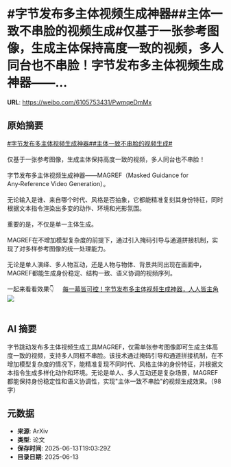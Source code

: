 # #字节发布多主体视频生成神器##主体一致不串脸的视频生成#仅基于一张参考图像，生成主体保持高度一致的视频，多人同台也不串脸！字节发布多主体视频生成神器——...

**URL**: https://weibo.com/6105753431/PwmqeDmMx

## 原始摘要

<a href="https://m.weibo.cn/search?containerid=231522type%3D1%26t%3D10%26q%3D%23%E5%AD%97%E8%8A%82%E5%8F%91%E5%B8%83%E5%A4%9A%E4%B8%BB%E4%BD%93%E8%A7%86%E9%A2%91%E7%94%9F%E6%88%90%E7%A5%9E%E5%99%A8%23&amp;extparam=%23%E5%AD%97%E8%8A%82%E5%8F%91%E5%B8%83%E5%A4%9A%E4%B8%BB%E4%BD%93%E8%A7%86%E9%A2%91%E7%94%9F%E6%88%90%E7%A5%9E%E5%99%A8%23" data-hide=""><span class="surl-text">#字节发布多主体视频生成神器#</span></a><a href="https://m.weibo.cn/search?containerid=231522type%3D1%26t%3D10%26q%3D%23%E4%B8%BB%E4%BD%93%E4%B8%80%E8%87%B4%E4%B8%8D%E4%B8%B2%E8%84%B8%E7%9A%84%E8%A7%86%E9%A2%91%E7%94%9F%E6%88%90%23&amp;extparam=%23%E4%B8%BB%E4%BD%93%E4%B8%80%E8%87%B4%E4%B8%8D%E4%B8%B2%E8%84%B8%E7%9A%84%E8%A7%86%E9%A2%91%E7%94%9F%E6%88%90%23" data-hide=""><span class="surl-text">#主体一致不串脸的视频生成#</span></a><br><br>仅基于一张参考图像，生成主体保持高度一致的视频，多人同台也不串脸！<br><br>字节发布多主体视频生成神器——MAGREF（Masked Guidance for Any‑Reference Video Generation）。<br><br>无论输入是谁、来自哪个时代、风格是否抽象，它都能精准复刻其身份特征，同时根据文本指令渲染出多变的动作、环境和光影氛围。<br><br>重要的是，不仅是单一主体生成。<br><br>MAGREF在不增加模型复杂度的前提下，通过引入掩码引导与通道拼接机制，实现了对多样参考图像的统一处理能力。<br><br>无论是单人演绎、多人物互动，还是人物与物体、背景共同出现在画面中，MAGREF都能生成身份稳定、结构一致、语义协调的视频序列。<br><br>一起来看看效果👇 <a href="https://weibo.com/ttarticle/p/show?id=2309405177126910820609" data-hide=""><span class="url-icon"><img style="width: 1rem;height: 1rem" src="https://h5.sinaimg.cn/upload/2015/09/25/3/timeline_card_small_article_default.png" referrerpolicy="no-referrer"></span><span class="surl-text">每一幕皆可控！字节发布多主体视频生成神器，人人皆主角</span></a><img style="" src="https://tvax3.sinaimg.cn/large/006Fd7o3gy1i2dtq5592lj30ii0aedhv.jpg" referrerpolicy="no-referrer"><br><br>

## AI 摘要

字节跳动发布多主体视频生成工具MAGREF，仅需单张参考图像即可生成主体高度一致的视频，支持多人同框不串脸。该技术通过掩码引导和通道拼接机制，在不增加模型复杂度的情况下，能精准复现不同时代、风格主体的身份特征，并根据文本指令生成多样化动作和环境。无论是单人、多人互动还是复杂场景，MAGREF都能保持身份稳定性和语义协调性，实现"主体一致不串脸"的视频生成效果。（98字）

## 元数据

- **来源**: ArXiv
- **类型**: 论文
- **保存时间**: 2025-06-13T19:03:29Z
- **目录日期**: 2025-06-13
